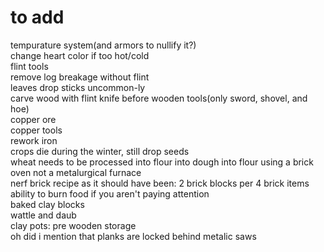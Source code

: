 # to add
tempurature system(and armors to nullify it?)\
change heart color if too hot/cold\
flint tools\
remove log breakage without flint\
leaves drop sticks uncommon-ly\
carve wood with flint knife before wooden tools(only sword, shovel, and hoe)\
copper ore\
copper tools\
rework iron\
crops die during the winter, still drop seeds\
wheat needs to be processed into flour into dough into flour using a brick oven not a metalurgical furnace\
nerf brick recipe as it should have been: 2 brick blocks per 4 brick items\
ability to burn food if you aren't paying attention\
baked clay blocks\
wattle and daub\
clay pots: pre wooden storage\
oh did i mention that planks are locked behind metalic saws
